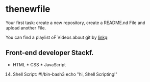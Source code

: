 # thenewfile
Your first task: create a new repository, create a README.nd File and upload another File.

You can find a playlist oF Videos about git by [link](https://www.youtube.com/watch?v=75QStdC3WgA)q
## Front-end developer Stackf.

* HTML
﻿﻿* CSS
﻿﻿* JavaScript
14. Shell Script:
#!/bin-bash3
echo "hi, Shell Scripting!"

